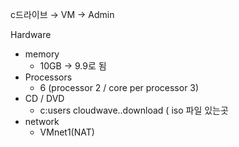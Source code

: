   

c드라이브 → VM → Admin

  

Hardware

- memory
    - 10GB → 9.9로 됨
- Processors
    - 6 (processor 2 / core per processor 3)
- CD / DVD
    - c:users cloudwave..download ( iso 파일 있는곳
- network
    - VMnet1(NAT)